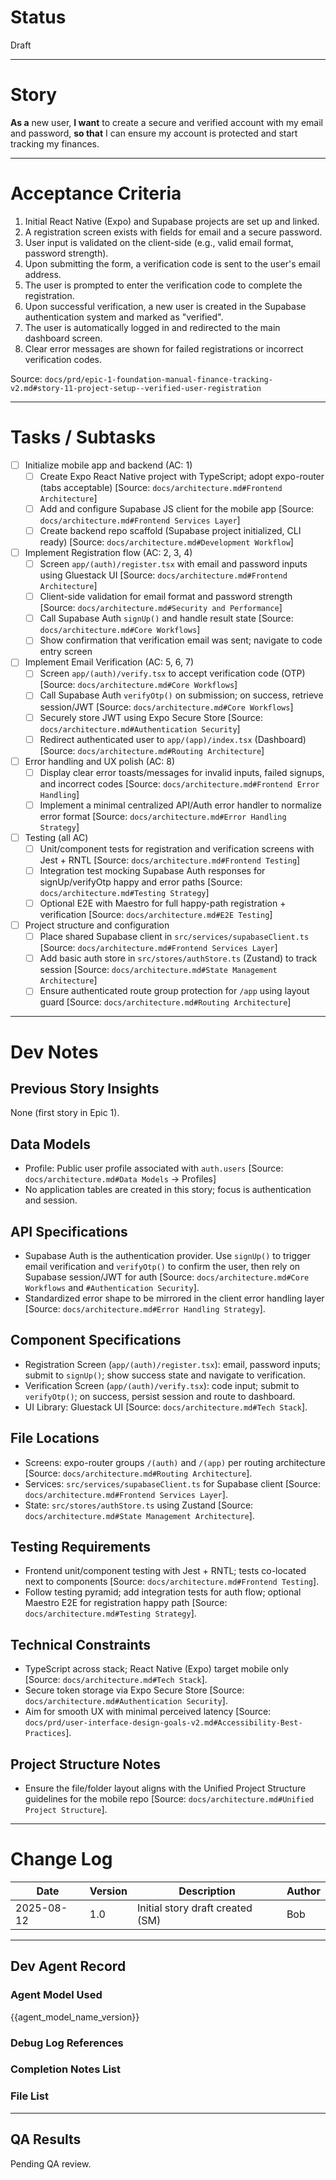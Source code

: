 # Status

Draft

---

# Story

**As a** new user,
**I want** to create a secure and verified account with my email and password,
**so that** I can ensure my account is protected and start tracking my finances.

---

# Acceptance Criteria

1. Initial React Native (Expo) and Supabase projects are set up and linked.
2. A registration screen exists with fields for email and a secure password.
3. User input is validated on the client-side (e.g., valid email format, password strength).
4. Upon submitting the form, a verification code is sent to the user's email address.
5. The user is prompted to enter the verification code to complete the registration.
6. Upon successful verification, a new user is created in the Supabase authentication system and marked as "verified".
7. The user is automatically logged in and redirected to the main dashboard screen.
8. Clear error messages are shown for failed registrations or incorrect verification codes.

Source: `docs/prd/epic-1-foundation-manual-finance-tracking-v2.md#story-11-project-setup--verified-user-registration`

---

# Tasks / Subtasks

- [ ] Initialize mobile app and backend (AC: 1)
  - [ ] Create Expo React Native project with TypeScript; adopt expo-router (tabs acceptable) [Source: `docs/architecture.md#Frontend Architecture`]
  - [ ] Add and configure Supabase JS client for the mobile app [Source: `docs/architecture.md#Frontend Services Layer`]
  - [ ] Create backend repo scaffold (Supabase project initialized, CLI ready) [Source: `docs/architecture.md#Development Workflow`]

- [ ] Implement Registration flow (AC: 2, 3, 4)
  - [ ] Screen `app/(auth)/register.tsx` with email and password inputs using Gluestack UI [Source: `docs/architecture.md#Frontend Architecture`]
  - [ ] Client-side validation for email format and password strength [Source: `docs/architecture.md#Security and Performance`]
  - [ ] Call Supabase Auth `signUp()` and handle result state [Source: `docs/architecture.md#Core Workflows`]
  - [ ] Show confirmation that verification email was sent; navigate to code entry screen

- [ ] Implement Email Verification (AC: 5, 6, 7)
  - [ ] Screen `app/(auth)/verify.tsx` to accept verification code (OTP) [Source: `docs/architecture.md#Core Workflows`]
  - [ ] Call Supabase Auth `verifyOtp()` on submission; on success, retrieve session/JWT [Source: `docs/architecture.md#Core Workflows`]
  - [ ] Securely store JWT using Expo Secure Store [Source: `docs/architecture.md#Authentication Security`]
  - [ ] Redirect authenticated user to `app/(app)/index.tsx` (Dashboard) [Source: `docs/architecture.md#Routing Architecture`]

- [ ] Error handling and UX polish (AC: 8)
  - [ ] Display clear error toasts/messages for invalid inputs, failed signups, and incorrect codes [Source: `docs/architecture.md#Frontend Error Handling`]
  - [ ] Implement a minimal centralized API/Auth error handler to normalize error format [Source: `docs/architecture.md#Error Handling Strategy`]

- [ ] Testing (all AC)
  - [ ] Unit/component tests for registration and verification screens with Jest + RNTL [Source: `docs/architecture.md#Frontend Testing`]
  - [ ] Integration test mocking Supabase Auth responses for signUp/verifyOtp happy and error paths [Source: `docs/architecture.md#Testing Strategy`]
  - [ ] Optional E2E with Maestro for full happy-path registration + verification [Source: `docs/architecture.md#E2E Testing`]

- [ ] Project structure and configuration
  - [ ] Place shared Supabase client in `src/services/supabaseClient.ts` [Source: `docs/architecture.md#Frontend Services Layer`]
  - [ ] Add basic auth store in `src/stores/authStore.ts` (Zustand) to track session [Source: `docs/architecture.md#State Management Architecture`]
  - [ ] Ensure authenticated route group protection for `/app` using layout guard [Source: `docs/architecture.md#Routing Architecture`]

---

# Dev Notes

## Previous Story Insights
None (first story in Epic 1).

## Data Models
- Profile: Public user profile associated with `auth.users` [Source: `docs/architecture.md#Data Models` → Profiles]
- No application tables are created in this story; focus is authentication and session.

## API Specifications
- Supabase Auth is the authentication provider. Use `signUp()` to trigger email verification and `verifyOtp()` to confirm the user, then rely on Supabase session/JWT for auth [Source: `docs/architecture.md#Core Workflows` and `#Authentication Security`].
- Standardized error shape to be mirrored in the client error handling layer [Source: `docs/architecture.md#Error Handling Strategy`].

## Component Specifications
- Registration Screen (`app/(auth)/register.tsx`): email, password inputs; submit to `signUp()`; show success state and navigate to verification.
- Verification Screen (`app/(auth)/verify.tsx`): code input; submit to `verifyOtp()`; on success, persist session and route to dashboard.
- UI Library: Gluestack UI [Source: `docs/architecture.md#Tech Stack`].

## File Locations
- Screens: expo-router groups `/(auth)` and `/(app)` per routing architecture [Source: `docs/architecture.md#Routing Architecture`].
- Services: `src/services/supabaseClient.ts` for Supabase client [Source: `docs/architecture.md#Frontend Services Layer`].
- State: `src/stores/authStore.ts` using Zustand [Source: `docs/architecture.md#State Management Architecture`].

## Testing Requirements
- Frontend unit/component testing with Jest + RNTL; tests co-located next to components [Source: `docs/architecture.md#Frontend Testing`].
- Follow testing pyramid; add integration tests for auth flow; optional Maestro E2E for registration happy path [Source: `docs/architecture.md#Testing Strategy`].

## Technical Constraints
- TypeScript across stack; React Native (Expo) target mobile only [Source: `docs/architecture.md#Tech Stack`].
- Secure token storage via Expo Secure Store [Source: `docs/architecture.md#Authentication Security`].
- Aim for smooth UX with minimal perceived latency [Source: `docs/prd/user-interface-design-goals-v2.md#Accessibility-Best-Practices`].

## Project Structure Notes
- Ensure the file/folder layout aligns with the Unified Project Structure guidelines for the mobile repo [Source: `docs/architecture.md#Unified Project Structure`].

---

# Change Log

| Date       | Version | Description                               | Author |
| ---------- | ------- | ----------------------------------------- | ------ |
| 2025-08-12 | 1.0     | Initial story draft created (SM)          | Bob    |

---

## Dev Agent Record

### Agent Model Used
{{agent_model_name_version}}

### Debug Log References

### Completion Notes List

### File List

---

## QA Results

Pending QA review.


